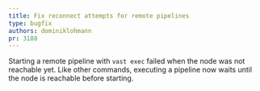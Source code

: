 ```yaml
---
title: Fix reconnect attempts for remote pipelines
type: bugfix
authors: dominiklohmann
pr: 3188
---
```


Starting a remote pipeline with `vast exec` failed when the node was not
reachable yet. Like other commands, executing a pipeline now waits until the
node is reachable before starting.
